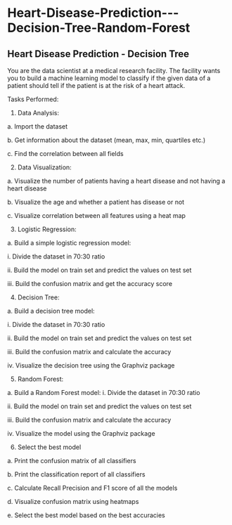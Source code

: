 # Heart-Disease-Prediction---Decision-Tree-Random-Forest


 ## Heart Disease Prediction - Decision Tree 


You are the data scientist at a medical research facility. The facility wants you to
build a machine learning model to classify if the given data of a patient should tell
if the patient is at the risk of a heart attack.


Tasks Performed:
1. Data Analysis:

a. Import the dataset

b. Get information about the dataset (mean, max, min, quartiles etc.)

c. Find the correlation between all fields

2. Data Visualization:

a. Visualize the number of patients having a heart disease and not having
a heart disease

b. Visualize the age and whether a patient has disease or not

c. Visualize correlation between all features using a heat map

3. Logistic Regression:

a. Build a simple logistic regression model:

i. Divide the dataset in 70:30 ratio

ii. Build the model on train set and predict the values on test set

iii. Build the confusion matrix and get the accuracy score


4. Decision Tree:

a. Build a decision tree model:

i. Divide the dataset in 70:30 ratio

ii. Build the model on train set and predict the values on test set

iii. Build the confusion matrix and calculate the accuracy

iv. Visualize the decision tree using the Graphviz package

5. Random Forest:


a. Build a Random Forest model:
i. Divide the dataset in 70:30 ratio

ii. Build the model on train set and predict the values on test set

iii. Build the confusion matrix and calculate the accuracy

iv. Visualize the model using the Graphviz package

6. Select the best model

a. Print the confusion matrix of all classifiers

b. Print the classification report of all classifiers

c. Calculate Recall Precision and F1 score of all the models

d. Visualize confusion matrix using heatmaps

e. Select the best model based on the best accuracies

